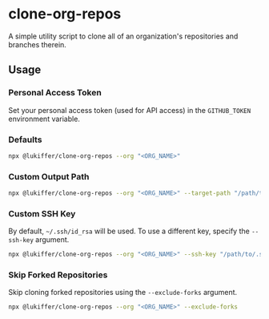 # clone-org-repos

A simple utility script to clone all of an organization's repositories and branches therein.

## Usage

### Personal Access Token
Set your personal access token (used for API access) in the `GITHUB_TOKEN` environment variable.

### Defaults

```bash
npx @lukiffer/clone-org-repos --org "<ORG_NAME>"
```

### Custom Output Path

```bash
npx @lukiffer/clone-org-repos --org "<ORG_NAME>" --target-path "/path/to/destination"
```

### Custom SSH Key

By default, `~/.ssh/id_rsa` will be used. To use a different key, specify the `--ssh-key` argument.

```bash
npx @lukiffer/clone-org-repos --org "<ORG_NAME>" --ssh-key "/path/to/.ssh/key"
```

### Skip Forked Repositories

Skip cloning forked repositories using the `--exclude-forks` argument.

```bash
npx @lukiffer/clone-org-repos --org "<ORG_NAME>" --exclude-forks
```
